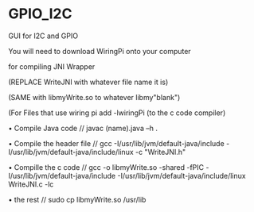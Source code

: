# GPIO_I2C
GUI for I2C and GPIO

You will need to download WiringPi onto your computer 

for compiling JNI Wrapper

(REPLACE WriteJNI with whatever file name it is)

(SAME with libmyWrite.so to whatever libmy"blank")

(For Files that use wiring pi add -lwiringPi (to the c code compiler)

•	Compile Java code // 
	javac (name).java –h .

•	Compile the header file // 
	gcc -I/usr/lib/jvm/default-java/include -I/usr/lib/jvm/default-java/include/linux -c "WriteJNI.h"

•	 Compille the c code // 
	gcc -o libmyWrite.so -shared -fPIC -I/usr/lib/jvm/default-java/include -I/usr/lib/jvm/default-java/include/linux WriteJNI.c -lc

•	the rest // 
	sudo cp libmyWrite.so /usr/lib

